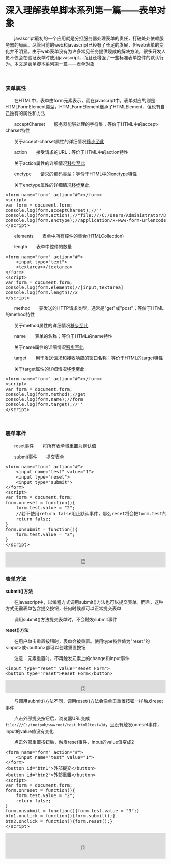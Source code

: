 # 深入理解表单脚本系列第一篇——表单对象

&emsp;&emsp;javascript最初的一个应用就是分担服务器处理表单的责任，打破处处依赖服务器的局面。尽管目前的web和javascript已经有了长足的发展，但web表单的变化并不明显。由于web表单没有为许多常见任务提供现成的解决方法，很多开发人员不仅会在验证表单时使用javascript，而且还增强了一些标准表单控件的默认行为。本文是表单脚本系列第一篇&mdash;&mdash;表单对象

&nbsp;

### 表单属性

&emsp;&emsp;在HTML中，表单由form元素表示，而在javascript中，表单对应的则是HTMLFormElement类型，HTMLFormElement继承了HTMLElement，但也有自己独有的属性和方法

&emsp;&emsp;acceptCharset&emsp;&emsp;服务器能够处理的字符集；等价于HTML中的accept-charset特性

&emsp;&emsp;关于accept-charset属性的详细情况[移步至此](http://www.cnblogs.com/xiaohuochai/p/5174891.html#anchor2)

&emsp;&emsp;action&emsp;&emsp;接受请求的URL；等价于HTML中的action特性

&emsp;&emsp;关于action属性的详细情况[移步至此](http://www.cnblogs.com/xiaohuochai/p/5174891.html#anchor3)

&emsp;&emsp;enctype&emsp;&emsp;请求的编码类型；等价于HTML中的enctype特性

&emsp;&emsp;关于enctype属性的详细情况[移步至此](http://www.cnblogs.com/xiaohuochai/p/5174891.html#anchor5)

<div>
<pre>&lt;form name="form" action="#"&gt;&lt;/form&gt;
&lt;script&gt;
var form = document.form;
console.log(form.acceptCharset);//''
console.log(form.action);//"file:///C:/Users/Administrator/Desktop/iframe.html#"
console.log(form.enctype);//application/x-www-form-urlencoded
&lt;/script&gt;</pre>
</div>

&emsp;&emsp;elements&emsp;&emsp;表单中所有控件的集合(HTMLCollection)

&emsp;&emsp;length&emsp;&emsp;表单中控件的数量

<div>
<pre>&lt;form name="form" action="#"&gt;
    &lt;input type="text"&gt;
    &lt;textarea&gt;&lt;/textarea&gt;
&lt;/form&gt;    
&lt;script&gt;
var form = document.form;
console.log(form.elements)//[input,textarea]
console.log(form.length)//2
&lt;/script&gt;</pre>
</div>

&emsp;&emsp;method&emsp;&emsp;要发送的HTTP请求类型，通常是"get"或"post"；等价于HTML的method特性

&emsp;&emsp;关于method属性的详细情况[移步至此](http://www.cnblogs.com/xiaohuochai/p/5174891.html#anchor6)

&emsp;&emsp;name&emsp;&emsp;表单的名称；等价于HTML的name特性

&emsp;&emsp;关于name属性的详细情况[移步至此](http://www.cnblogs.com/xiaohuochai/p/5174891.html#anchor1)

&emsp;&emsp;target&emsp;&emsp;用于发送请求和接收响应的窗口名称；等价于HTML的target特性

&emsp;&emsp;关于target属性的详细情况[移步至此](http://www.cnblogs.com/xiaohuochai/p/5174891.html#anchor4)

<div>
<pre>&lt;form name="form" action="#"&gt;&lt;/form&gt;
&lt;script&gt;
var form = document.form;
console.log(form.method);//get
console.log(form.name);//form
console.log(form.target);//''
&lt;/script&gt;</pre>
</div>

&nbsp;

### 表单事件

&emsp;&emsp;reset事件&emsp;&emsp;将所有表单域重置为默认值

&emsp;&emsp;submit事件&emsp;&emsp;提交表单

<div>
<pre>&lt;form name="form" action="#"&gt;
    &lt;input name="test" value="1"&gt;
    &lt;input type="reset"&gt;
    &lt;input type="submit"&gt;
&lt;/form&gt;
&lt;script&gt;
var form = document.form;
form.onreset = function(){
    form.test.value = "2";
    //若不使用return false阻止默认事件，那么reset将会把form.test的value重新置成1
    return false;
}
form.onsubmit = function(){
    form.test.value = "3";
}
&lt;/script&gt;</pre>
</div>

<iframe style="width: 100%; height: 50px;" src="https://demo.xiaohuochai.site/html/formobj/f1.html" frameborder="0" width="320" height="240"></iframe>

### 表单方法

**submit()方法**

&emsp;&emsp;在javascript中，以编程方式调用submit()方法也可以提交表单。而且，这种方式无需表单包含提交按钮，任何时候都可以正常提交表单

&emsp;&emsp;调用submit()方法提交表单时，不会触发submit事件

**reset()方法**

&emsp;&emsp;在用户单击重置按钮时，表单会被重置。使用type特性值为"reset"的&lt;input&gt;或&lt;button&gt;都可以创建重置按钮

&emsp;&emsp;注意：元素重置时，不再触发元素上的change和input事件

<div>
<pre>&lt;input type="reset" value="Reset Form"&gt;
&lt;button type="reset"&gt;Reset Form&lt;/button&gt;</pre>
</div>

<iframe style="width: 100%; height: 40px;" src="https://demo.xiaohuochai.site/html/formobj/f2.html" frameborder="0" width="320" height="240"></iframe>

&emsp;&emsp;与调用submit()方法不同，调用reset()方法会像单击重置按钮一样触发reset事件

&emsp;&emsp;点击外部提交按钮后，浏览器URL变成`file:///C:/inetpub/wwwroot/test.html?test=1#`，且没有触发onreset事件，input的value值没有变化

&emsp;&emsp;点击外部重置按钮后，触发reset事件，input的value值变成2

<div>
<pre>&lt;form name="form" action="#"&gt;
    &lt;input name="test" value="1"&gt;
&lt;/form&gt;
&lt;button id="btn1"&gt;外部提交&lt;/button&gt;
&lt;button id="btn2"&gt;外部重置&lt;/button&gt;
&lt;script&gt;
var form = document.form;
form.onreset = function(){
    form.test.value = "2";
    return false;
}
form.onsubmit = function(){form.test.value = "3";}
btn1.onclick = function(){form.submit();}
btn2.onclick = function(){form.reset();}
&lt;/script&gt;</pre>
</div>

<iframe style="width: 100%; height: 80px;" src="https://demo.xiaohuochai.site/html/formobj/f3.html" frameborder="0" width="320" height="240"></iframe>

